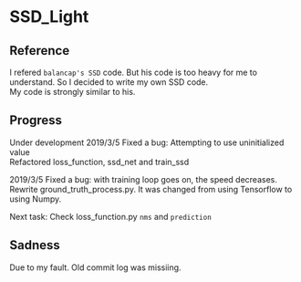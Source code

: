 # SSD_Light
Reference
---------
I refered `balancap's SSD` code. But his code is too heavy for me to understand. So I decided to write my own SSD code.<br>
My code is strongly similar to his.

Progress
--------
Under development
2019/3/5
Fixed a bug: Attempting to use uninitialized value<br>
Refactored loss_function, ssd_net and train_ssd

2019/3/5
Fixed a bug: with training loop goes on, the speed decreases.
Rewrite ground_truth_process.py. It was changed from using Tensorflow to using Numpy.

Next task:
Check loss_function.py
`nms` and `prediction`

Sadness
-------
Due to my fault. Old commit log was missiing.
